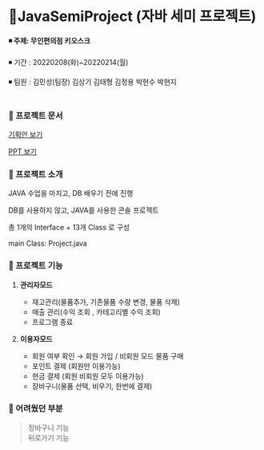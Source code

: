 # :shopping_cart:JavaSemiProject (자바 세미 프로젝트)   

#### 	:black_medium_small_square: 주제: 무인편의점 키오스크 
:black_medium_small_square: 기간 : 20220208(화)~20220214(월)

:black_medium_small_square: 팀원 : 김민성(팀장) 김상기 김태형 김정용 박현수 박현지

#
### :small_orange_diamond: 프로젝트 문서
[기획안 보기](https://drive.google.com/file/d/1uY9m-vRng_ZxJqqV2k29ykiy3skGrD7u/view?usp=sharing)

[PPT 보기](https://drive.google.com/file/d/1lz-wDjpjf3Wlj9FRin5RgMidpVGz-mBH/view?usp=sharing)


### :small_orange_diamond: 프로젝트 소개
JAVA 수업을 마치고, DB 배우기 전에 진행

DB를 사용하지 않고, JAVA를 사용한 콘솔 프로젝트
   
총 1개의 Interface + 13개 Class 로 구성

main Class: Project.java



### :small_orange_diamond: 프로젝트 기능

1. **관리자모드**
    - 재고관리(물품추가, 기존물품 수량 변경, 물품 삭제)
    - 매출 관리(수익 조회 , 카테고리별 수익 조회)
    - 프로그램 종료
    
2. **이용자모드**
    - 회원 여부 확인 → 회원 가입 / 비회원 모드 물품 구매
    - 포인트 결제 (회원만 이용가능)
    - 현금 결제 (회원 비회원 모두 이용가능) 
    - 장바구니(물품 선택, 비우기, 한번에 결제)


### :small_orange_diamond: 어려웠던 부분
> 장바구니 기능  
> 뒤로가기 기능  


